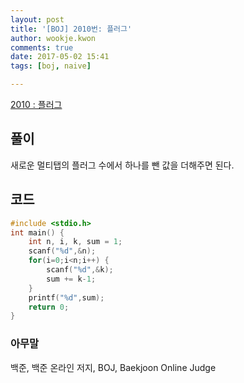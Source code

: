 ```yaml
---
layout: post
title: '[BOJ] 2010번: 플러그'
author: wookje.kwon
comments: true
date: 2017-05-02 15:41
tags: [boj, naive]

---
```


[2010 : 플러그](https://www.acmicpc.net/problem/2010)

## 풀이

새로운 멀티탭의 플러그 수에서 하나를 뺀 값을 더해주면 된다.

## 코드

```cpp
#include <stdio.h>
int main() {
	int n, i, k, sum = 1;
	scanf("%d",&n);
	for(i=0;i<n;i++) {
		scanf("%d",&k);
		sum += k-1;
	}
	printf("%d",sum);
	return 0;
}
```

### 아무말  
백준, 백준 온라인 저지, BOJ, Baekjoon Online Judge